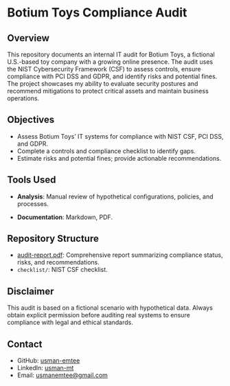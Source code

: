 # Botium Toys Compliance Audit

## Overview
This repository documents an internal IT audit for Botium Toys, a fictional U.S.-based toy company with a growing online presence. The audit uses the NIST Cybersecurity Framework (CSF) to assess controls, ensure compliance with PCI DSS and GDPR, and identify risks and potential fines. The project showcases my ability to evaluate security postures and recommend mitigations to protect critical assets and maintain business operations.

## Objectives
- Assess Botium Toys’ IT systems for compliance with NIST CSF, PCI DSS, and GDPR.
- Complete a controls and compliance checklist to identify gaps.
- Estimate risks and potential fines; provide actionable recommendations.

## Tools Used
- **Analysis**: Manual review of hypothetical configurations, policies, and processes.

- **Documentation**: Markdown, PDF.

## Repository Structure
- [audit-report.pdf](https://github.com/Usman-emtee/Security-Audit/blob/main/audit-report.pdf): Comprehensive report summarizing compliance status, risks, and recommendations.
- `checklist/`: NIST CSF checklist.


## Disclaimer
This audit is based on a fictional scenario with hypothetical data. Always obtain explicit permission before auditing real systems to ensure compliance with legal and ethical standards.

## Contact
- GitHub: [usman-emtee](https://github.com/usman-emtee)
- LinkedIn: [usman-mt](https://linkedin.com/in/usman-mt)
- Email: usmanemtee@gmail.com
